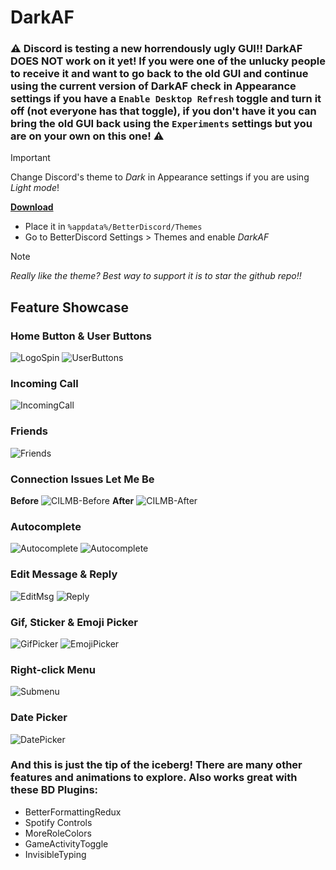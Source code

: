 # DarkAF
### :warning: Discord is testing a new horrendously ugly GUI!! DarkAF DOES NOT work on it yet! If you were one of the unlucky people to receive it and want to go back to the old GUI and continue using the current version of DarkAF check in Appearance settings if you have a `Enable Desktop Refresh` toggle and turn it off (not everyone has that toggle), if you don't have it you can bring the old GUI back using the `Experiments` settings but you are on your own on this one! :warning:
> [!IMPORTANT]
> Change Discord's theme to *Dark* in Appearance settings if you are using *Light mode*!

 **[Download](https://git-link.vercel.app/api/download?url=https%3A%2F%2Fgithub.com%2FTrapStoner%2FDarkAF%2Fblob%2Fmaster%2FDarkAF.theme.css)**
 - Place it in `%appdata%/BetterDiscord/Themes`
 - Go to BetterDiscord Settings > Themes and enable *DarkAF*

> [!NOTE]
> *Really like the theme? Best way to support it is to star the github repo!!*

## Feature Showcase
### Home Button & User Buttons
![LogoSpin](https://i.imgur.com/2vlsdSA.gif) ![UserButtons](https://i.imgur.com/TRpTyCd.gif) 
### Incoming Call
![IncomingCall](https://i.imgur.com/OwTdV8i.gif)
### Friends
![Friends](https://i.imgur.com/AsYE0Vi.gif)
### Connection Issues Let Me Be
**Before**
![CILMB-Before](https://i.imgur.com/X7AHIm9.gif)
**After**
![CILMB-After](https://i.imgur.com/VdDdZlR.gif)
### Autocomplete
![Autocomplete](https://i.imgur.com/eO742ll.gif)
![Autocomplete](https://i.imgur.com/XXNM4WN.gif)
### Edit Message & Reply
![EditMsg](https://i.imgur.com/e7Pcky8.gif)
![Reply](https://i.imgur.com/fbOuV6l.gif)
### Gif, Sticker & Emoji Picker
![GifPicker](https://i.imgur.com/SaLUvbD.gif) ![EmojiPicker](https://i.imgur.com/SDD0ks3.gif)
### Right-click Menu
![Submenu](https://i.imgur.com/tqeJfIV.gif)
### Date Picker
![DatePicker](https://i.imgur.com/8VrzGJ6.gif)

 
### And this is just the tip of the iceberg! There are many other features and animations to explore. Also works great with these BD Plugins:
- BetterFormattingRedux
- Spotify Controls
- MoreRoleColors
- GameActivityToggle
- InvisibleTyping
